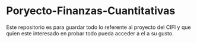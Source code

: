 # Poryecto-Finanzas-Cuantitativas
Este repositorio es para guardar todo lo referente al proyecto del CIFI y que quien este interesado en probar todo pueda acceder a el a su gusto.
